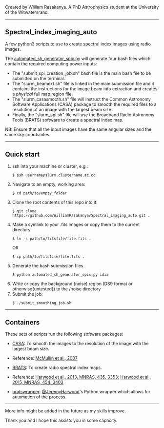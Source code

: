 Created by William Rasakanya. A PhD Astrophysics student at the University of the Witwatersrand.

---

## Spectral_index_imaging_auto
A few python3 scripts to use to create spectral index images using radio images.

The [automated_sh_generator_spix.py](https://github.com/WilliamRasakanya/Spectral_imaging_auto/blob/main/automated_sh_generator_spix.py) will generate four bash files which contain the required computing power inputs:
  * The "submit_spi_creation_job.sh" bash file is the main bash file to be submitted on the terminal.
  * The "slurm_beamext.sh" file is linked in the main submission file and it contains the instructions for the image beam info extraction and creates a _physical_ full map region file. 
  * The "slurm_casasmooth.sh" file will instruct the Common Astronomy Software Applications (CASA) package to smooth the required files to a resolution of an image with the largest beam size.
  * Finally, the "slurm_spi.sh" file will use the Broadband Radio Astronomy Tools (BRATS) software to create a spectral index map.

NB: Ensure that all the input images have the same angular sizes and the same sky coordiantes.

 ---
 
 ## Quick start
 1. ssh into your machine or cluster, e.g.:
    ```
    $ ssh username@slurm.clustername.ac.cc
    ```
 2. Navigate to an empty, working area:
    ```
    $ cd path/to/empty_folder
    ```
 3. Clone the root contents of this repo into it:
    ```
    $ git clone https://github.com/WilliamRasakanya/Spectral_imaging_auto.git .
    ```
 4. Make a symlink to your .fits images or copy them to the current directory
    ```
    $ ln -s path/to/fitsfile/file.fits .
    ```
    OR
    ```
    $ cp path/to/fitsfile/file.fits .
    ```
 5. Generate the bash submission files
    ```
    $ python automated_sh_generator_spix.py idia
    ```
 6. Write or copy the background (noise) region (DS9 format or otherwise{untested}) to the /noise directory
 7. Submit the job:
    ``` 
    $ ./submit_smoothing_job.sh
    ```
 
 
 ---
 
 ## Containers
 
 These sets of scripts run the following software packages:
 * [CASA](https://casa.nrao.edu/): To smooth the images to the resolution of the image with the largest beam size.
  * Reference: [McMullin et al., 2007](https://ui.adsabs.harvard.edu/abs/2007ASPC..376..127M/abstract)
 
 * [BRATS](http://www.askanastronomer.co.uk/brats/): To create radio spectral index maps.
  * Reference: [Harwood et al., 2013, MNRAS, 435, 3353](http://mnras.oxfordjournals.org/content/435/4/3353); [Harwood et al., 2015, MNRAS, 454, 3403](http://mnras.oxfordjournals.org/content/454/4/3403)
  
 * [bratswrapper](https://github.com/JeremyHarwood/bratswrapper): [@JeremyHarwood](https://github.com/JeremyHarwood)'s Python wrapper which allows for automation of the process. 
 

 ---
 
 More info might be added in the future as my skills improve.
 
 Thank you and I hope this assists you in some capacity.
